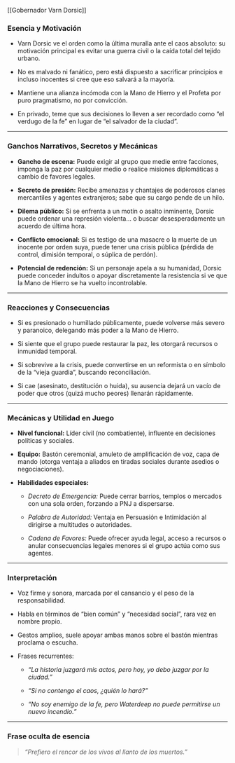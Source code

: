 [[Gobernador Varn Dorsic]]
### **Esencia y Motivación**

- Varn Dorsic ve el orden como la última muralla ante el caos absoluto: su motivación principal es evitar una guerra civil o la caída total del tejido urbano.
    
- No es malvado ni fanático, pero está dispuesto a sacrificar principios e incluso inocentes si cree que eso salvará a la mayoría.
    
- Mantiene una alianza incómoda con la Mano de Hierro y el Profeta por puro pragmatismo, no por convicción.
    
- En privado, teme que sus decisiones lo lleven a ser recordado como “el verdugo de la fe” en lugar de “el salvador de la ciudad”.
    

---

### **Ganchos Narrativos, Secretos y Mecánicas**

- **Gancho de escena:** Puede exigir al grupo que medie entre facciones, imponga la paz por cualquier medio o realice misiones diplomáticas a cambio de favores legales.
    
- **Secreto de presión:** Recibe amenazas y chantajes de poderosos clanes mercantiles y agentes extranjeros; sabe que su cargo pende de un hilo.
    
- **Dilema público:** Si se enfrenta a un motín o asalto inminente, Dorsic puede ordenar una represión violenta… o buscar desesperadamente un acuerdo de última hora.
    
- **Conflicto emocional:** Si es testigo de una masacre o la muerte de un inocente por orden suya, puede tener una crisis pública (pérdida de control, dimisión temporal, o súplica de perdón).
    
- **Potencial de redención:** Si un personaje apela a su humanidad, Dorsic puede conceder indultos o apoyar discretamente la resistencia si ve que la Mano de Hierro se ha vuelto incontrolable.
    

---

### **Reacciones y Consecuencias**

- Si es presionado o humillado públicamente, puede volverse más severo y paranoico, delegando más poder a la Mano de Hierro.
    
- Si siente que el grupo puede restaurar la paz, les otorgará recursos o inmunidad temporal.
    
- Si sobrevive a la crisis, puede convertirse en un reformista o en símbolo de la “vieja guardia”, buscando reconciliación.
    
- Si cae (asesinato, destitución o huida), su ausencia dejará un vacío de poder que otros (quizá mucho peores) llenarán rápidamente.
    

---

### **Mecánicas y Utilidad en Juego**

- **Nivel funcional:** Líder civil (no combatiente), influente en decisiones políticas y sociales.
    
- **Equipo:** Bastón ceremonial, amuleto de amplificación de voz, capa de mando (otorga ventaja a aliados en tiradas sociales durante asedios o negociaciones).
    
- **Habilidades especiales:**
    
    - _Decreto de Emergencia:_ Puede cerrar barrios, templos o mercados con una sola orden, forzando a PNJ a dispersarse.
        
    - _Palabra de Autoridad:_ Ventaja en Persuasión e Intimidación al dirigirse a multitudes o autoridades.
        
    - _Cadena de Favores:_ Puede ofrecer ayuda legal, acceso a recursos o anular consecuencias legales menores si el grupo actúa como sus agentes.
        

---

### **Interpretación**

- Voz firme y sonora, marcada por el cansancio y el peso de la responsabilidad.
    
- Habla en términos de “bien común” y “necesidad social”, rara vez en nombre propio.
    
- Gestos amplios, suele apoyar ambas manos sobre el bastón mientras proclama o escucha.
    
- Frases recurrentes:
    
    - _“La historia juzgará mis actos, pero hoy, yo debo juzgar por la ciudad.”_
        
    - _“Si no contengo el caos, ¿quién lo hará?”_
        
    - _“No soy enemigo de la fe, pero Waterdeep no puede permitirse un nuevo incendio.”_
        

---

### **Frase oculta de esencia**

> _“Prefiero el rencor de los vivos al llanto de los muertos.”_